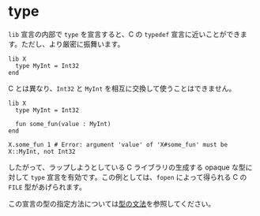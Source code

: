 # type

`lib` 宣言の内部で `type` を宣言すると、C の `typedef` 宣言に近いことができます。ただし、より厳密に振舞います。

```crystal
lib X
  type MyInt = Int32
end
```

C とは異なり、`Int32` と `MyInt` を相互に交換して使うことはできません。

```crystal
lib X
  type MyInt = Int32

  fun some_fun(value : MyInt)
end

X.some_fun 1 # Error: argument 'value' of 'X#some_fun' must be X::MyInt, not Int32
```

したがって、ラップしようとしている C ライブラリの生成する opaque な型に対して `type` 宣言を有効です。この例としては、`fopen` によって得られる C の `FILE` 型があげられます。

この宣言の型の指定方法については[型の文法](../type_grammar.html)を参照してください。
